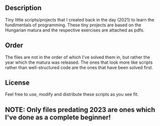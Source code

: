 ## Description
Tiny little scripts/projects that I created back in the day (2021) to learn the fundimentals of programming.
These tiny projects are based on the Hungarian matura and the respective exercises are attached as pdfs.

## Order
The files are not in the order of which I've solved them in, but rather the year which the matura was released.
The ones that look more like scripts rather than well-structured code are the ones that have been solved first.

## License
Feel free to use, modify and distribute these scripts as you see fit.

## NOTE: Only files predating 2023 are ones which I've done as a complete beginner!
